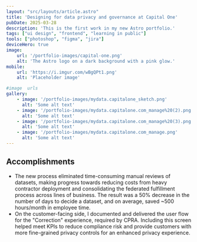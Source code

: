 ```yaml
---
layout: "src/layouts/article.astro"
title: 'Designing for data privacy and governance at Capital One'
pubDate: 2025-03-28
description: 'This is the first work in my new Astro portfolio.'
tags: ["ui design", "frontend", "learning in public"]
tools: ["photoshop", "figma", "jira"]
deviceHero: true
image:
    url: '/portfolio-images/capital-one.png'
    alt: 'The Astro logo on a dark background with a pink glow.'
mobile:
    url: 'https://i.imgur.com/wBgQPt1.png'
    alt: 'Placeholder image'

#image  urls
gallery:
    - image: '/portfolio-images/mydata.capitalone_sketch.png'
      alt: 'Some alt text'
    - image: '/portfolio-images/mydata.capitalone.com_manage%20(2).png'
      alt: 'Some alt text'
    - image: '/portfolio-images/mydata.capitalone.com_manage%20(3).png'
      alt: 'Some alt text'
    - image: '/portfolio-images/mydata.capitalone.com_manage.png'
      alt: 'Some alt text'
---
```


## Accomplishments

- The new process eliminated time-consuming manual reviews of datasets, making progress towards reducing costs from heavy contractor deployment and consolidating the federated fulfillment process across lines of business. The result was a 50% decrease in the number of days to decide a dataset, and on average, saved ~500 hours/month in employee time.
- On the customer-facing side, I documented and delivered the user flow for the "Correction" experience, required by CPRA. Including this screen helped meet KPIs to reduce compliance risk and provide customers with more fine-grained privacy controls for an enhanced privacy experience.
